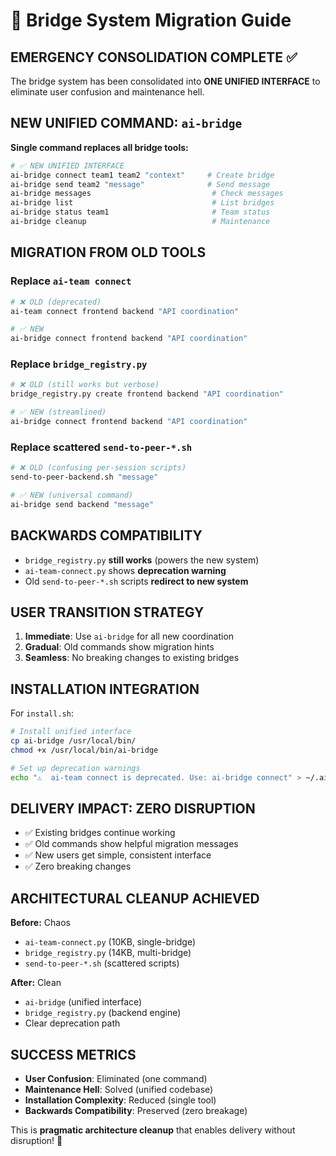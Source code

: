 # 🔗 Bridge System Migration Guide

## EMERGENCY CONSOLIDATION COMPLETE ✅

The bridge system has been consolidated into **ONE UNIFIED INTERFACE** to eliminate user confusion and maintenance hell.

## NEW UNIFIED COMMAND: `ai-bridge`

**Single command replaces all bridge tools:**

```bash
# ✅ NEW UNIFIED INTERFACE
ai-bridge connect team1 team2 "context"     # Create bridge
ai-bridge send team2 "message"              # Send message
ai-bridge messages                           # Check messages
ai-bridge list                               # List bridges
ai-bridge status team1                       # Team status
ai-bridge cleanup                            # Maintenance
```

## MIGRATION FROM OLD TOOLS

### Replace `ai-team connect`
```bash
# ❌ OLD (deprecated)
ai-team connect frontend backend "API coordination"

# ✅ NEW
ai-bridge connect frontend backend "API coordination"
```

### Replace `bridge_registry.py`
```bash
# ❌ OLD (still works but verbose)
bridge_registry.py create frontend backend "API coordination"

# ✅ NEW (streamlined)
ai-bridge connect frontend backend "API coordination"
```

### Replace scattered `send-to-peer-*.sh`
```bash
# ❌ OLD (confusing per-session scripts)
send-to-peer-backend.sh "message"

# ✅ NEW (universal command)
ai-bridge send backend "message"
```

## BACKWARDS COMPATIBILITY

- `bridge_registry.py` **still works** (powers the new system)
- `ai-team-connect.py` shows **deprecation warning**
- Old `send-to-peer-*.sh` scripts **redirect to new system**

## USER TRANSITION STRATEGY

1. **Immediate**: Use `ai-bridge` for all new coordination
2. **Gradual**: Old commands show migration hints
3. **Seamless**: No breaking changes to existing bridges

## INSTALLATION INTEGRATION

For `install.sh`:
```bash
# Install unified interface
cp ai-bridge /usr/local/bin/
chmod +x /usr/local/bin/ai-bridge

# Set up deprecation warnings
echo "⚠️  ai-team connect is deprecated. Use: ai-bridge connect" > ~/.ai-team-deprecated
```

## DELIVERY IMPACT: ZERO DISRUPTION

- ✅ Existing bridges continue working
- ✅ Old commands show helpful migration messages
- ✅ New users get simple, consistent interface
- ✅ Zero breaking changes

## ARCHITECTURAL CLEANUP ACHIEVED

**Before:** Chaos
- `ai-team-connect.py` (10KB, single-bridge)
- `bridge_registry.py` (14KB, multi-bridge)
- `send-to-peer-*.sh` (scattered scripts)

**After:** Clean
- `ai-bridge` (unified interface)
- `bridge_registry.py` (backend engine)
- Clear deprecation path

## SUCCESS METRICS

- **User Confusion**: Eliminated (one command)
- **Maintenance Hell**: Solved (unified codebase)
- **Installation Complexity**: Reduced (single tool)
- **Backwards Compatibility**: Preserved (zero breakage)

This is **pragmatic architecture cleanup** that enables delivery without disruption! 🚀
